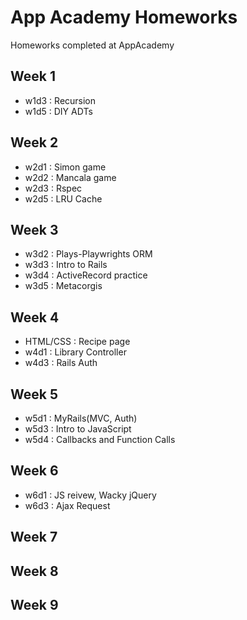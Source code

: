 # App Academy Homeworks
Homeworks completed at AppAcademy

## Week 1
* w1d3 : Recursion
* w1d5 : DIY ADTs

## Week 2
* w2d1 : Simon game
* w2d2 : Mancala game 
* w2d3 : Rspec
* w2d5 : LRU Cache 

## Week 3
* w3d2 : Plays-Playwrights ORM
* w3d3 : Intro to Rails
* w3d4 : ActiveRecord practice
* w3d5 : Metacorgis

## Week 4
* HTML/CSS : Recipe page
* w4d1 : Library Controller
* w4d3 : Rails Auth

## Week 5
* w5d1 : MyRails(MVC, Auth)
* w5d3 : Intro to JavaScript
* w5d4 : Callbacks and Function Calls

## Week 6
* w6d1 : JS reivew, Wacky jQuery
* w6d3 : Ajax Request

## Week 7

## Week 8 

## Week 9
